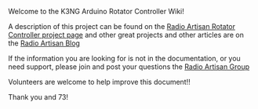 Welcome to the K3NG Arduino Rotator Controller Wiki!

A description of this project can be found on the [Radio Artisan Rotator Controller project page](http://blog.radioartisan.com/yaesu-rotator-computer-serial-interface/) and other great projects and other articles are on the [Radio Artisan Blog](http://blog.radioartisan.com/)

If the information you are looking for is not in the documentation, or you need support, please join and post your questions the [Radio Artisan Group](https://groups.yahoo.com/neo/groups/radioartisan/info)

Volunteers are welcome to help improve this document!!

Thank you and 73!